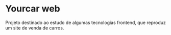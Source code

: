 # Yourcar web

Projeto destinado ao estudo de algumas tecnologias frontend, que reproduz um site de venda de carros.
